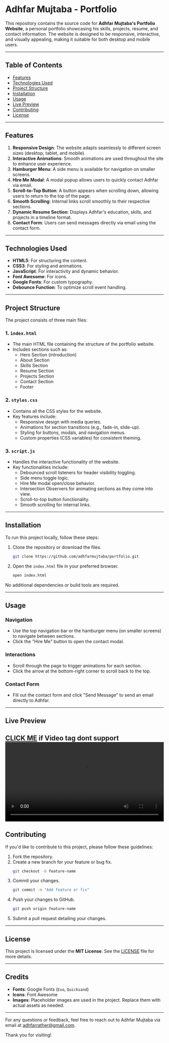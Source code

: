 # Adhfar Mujtaba - Portfolio

This repository contains the source code for **Adhfar Mujtaba's Portfolio Website**, a personal portfolio showcasing his skills, projects, resume, and contact information. The website is designed to be responsive, interactive, and visually appealing, making it suitable for both desktop and mobile users.

---

## Table of Contents

- [Features](#features)
- [Technologies Used](#technologies-used)
- [Project Structure](#project-structure)
- [Installation](#installation)
- [Usage](#usage)
- [Live Preview](#live-preview)
- [Contributing](#contributing)
- [License](#license)

---

## Features

1. **Responsive Design**: The website adapts seamlessly to different screen sizes (desktop, tablet, and mobile).
2. **Interactive Animations**: Smooth animations are used throughout the site to enhance user experience.
3. **Hamburger Menu**: A side menu is available for navigation on smaller screens.
4. **Hire Me Modal**: A modal popup allows users to quickly contact Adhfar via email.
5. **Scroll-to-Top Button**: A button appears when scrolling down, allowing users to return to the top of the page.
6. **Smooth Scrolling**: Internal links scroll smoothly to their respective sections.
7. **Dynamic Resume Section**: Displays Adhfar's education, skills, and projects in a timeline format.
8. **Contact Form**: Users can send messages directly via email using the contact form.

---

## Technologies Used

- **HTML5**: For structuring the content.
- **CSS3**: For styling and animations.
- **JavaScript**: For interactivity and dynamic behavior.
- **Font Awesome**: For icons.
- **Google Fonts**: For custom typography.
- **Debounce Function**: To optimize scroll event handling.

---

## Project Structure

The project consists of three main files:

### 1. `index.html`
- The main HTML file containing the structure of the portfolio website.
- Includes sections such as:
  - Hero Section (introduction)
  - About Section
  - Skills Section
  - Resume Section
  - Projects Section
  - Contact Section
  - Footer

### 2. `styles.css`
- Contains all the CSS styles for the website.
- Key features include:
  - Responsive design with media queries.
  - Animations for section transitions (e.g., fade-in, slide-up).
  - Styling for buttons, modals, and navigation menus.
  - Custom properties (CSS variables) for consistent theming.

### 3. `script.js`
- Handles the interactive functionality of the website.
- Key functionalities include:
  - Debounced scroll listeners for header visibility toggling.
  - Side menu toggle logic.
  - Hire Me modal open/close behavior.
  - Intersection Observers for animating sections as they come into view.
  - Scroll-to-top button functionality.
  - Smooth scrolling for internal links.

---

## Installation

To run this project locally, follow these steps:

1. Clone the repository or download the files.
   ```bash
   git clone https://github.com/adhfarmujtaba/portfolio.git
   ```
2. Open the `index.html` file in your preferred browser.
   ```bash
   open index.html
   ```

No additional dependencies or build tools are required.

---

## Usage

### Navigation
- Use the top navigation bar or the hamburger menu (on smaller screens) to navigate between sections.
- Click the "Hire Me" button to open the contact modal.

### Interactions
- Scroll through the page to trigger animations for each section.
- Click the arrow at the bottom-right corner to scroll back to the top.

### Contact Form
- Fill out the contact form and click "Send Message" to send an email directly to Adhfar.

---

## Live Preview 

[**CLICK ME**](https://stupendous-klepon-ea6eb9.netlify.app/adhfar%20mujtaba%20-portfolio.mp4)
if Video tag dont support  
<video controls style="width: 100%; max-width: 600px;">
  <source src="https://stupendous-klepon-ea6eb9.netlify.app/adhfar%20mujtaba%20-portfolio.mp4" type="video/mp4">
  Your browser does not support the video tag.
</video>
---

## Contributing

If you'd like to contribute to this project, please follow these guidelines:

1. Fork the repository.
2. Create a new branch for your feature or bug fix.
   ```bash
   git checkout -b feature-name
   ```
3. Commit your changes.
   ```bash
   git commit -m "Add feature or fix"
   ```
4. Push your changes to GitHub.
   ```bash
   git push origin feature-name
   ```
5. Submit a pull request detailing your changes.

---

## License

This project is licensed under the **MIT License**. See the [LICENSE](LICENSE) file for more details.

---

## Credits

- **Fonts**: Google Fonts (`Exo`, `Quicksand`)
- **Icons**: Font Awesome
- **Images**: Placeholder images are used in the project. Replace them with actual assets as needed.

---

For any questions or feedback, feel free to reach out to Adhfar Mujtaba via email at [adhfarrather@gmail.com](mailto:adhfarrather@gmail.com).

Thank you for visiting!